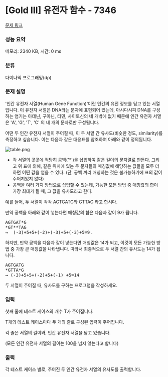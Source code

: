 # [Gold III] 유전자 함수 - 7346 

[문제 링크](https://www.acmicpc.net/problem/7346) 

### 성능 요약

메모리: 2340 KB, 시간: 0 ms

### 분류

다이나믹 프로그래밍(dp)

### 문제 설명

<p>'인간 유전자 서열(Human Gene Function)'이란 인간의 유전 정보를 담고 있는 서열입니다. 이 유전자 서열은 DNA라는 분자에 표현되어 있는데, 아시다시피 DNA를 구성하는 염기는 아데닌, 구아닌, 티민, 사이토신의 네 개밖에 없기 때문에 인간 유전자 서열은 'A', 'G', 'T', 'C' 의 네 개의 문자로만 구성됩니다.</p>

<p>어떤 두 인간 유전자 서열이 주어질 때, 이 두 서열 간 유사도(비슷한 정도, similarity)를 측정하고 싶습니다. 이는 다음과 같은 대응표를 참조하여 아래와 같이 정의됩니다.</p>

<p><img alt="table.png" src="https://upload.acmicpc.net/00e8b63b-2e5d-496f-bab0-31e24b2aea64/-/preview/"></p>

<ul>
	<li>각 서열의 곳곳에 적당히 공백('*')을 삽입하여 같은 길이의 문자열로 만든다. 그리고 위 표에 의해, 같은 위치에 있는 두 문자들의 매칭값에 해당하는 값들을 모두 더하면 어떤 값을 얻을 수 있다. (단, 공백 끼리 매칭하는 것은 불가능하기에 표의 값이 주어져있지 않다)</li>
	<li>공백을 여러 가지 방법으로 삽입할 수 있는데, 가능한 모든 방법 중 매칭값의 합이 가장 최대가 될 때, 그 값을 유사도라고 한다.</li>
</ul>

<p>예를 들어, 두 서열이 각각 AGTGATG와 GTTAG 라고 합시다.</p>

<p>만약 공백을 아래와 같이 넣는다면 매칭값의 합은 다음과 같이 9가 됩니다.</p>

<pre>AGTGAT*G
*GT**TAG
→  (-3)+5+5+(-2)+(-3)+5+(-3)+5=9.</pre>

<p>하지만, 만약 공백을 다음과 같이 넣는다면 매칭값은 14가 되고, 이것이 모든 가능한 방법 중 가장 큰 매칭값을 나타냅니다. 따라서 최종적으로 두 서열 간의 유사도는 14가 됩니다.</p>

<pre>AGTGATG
*GTTA*G
→ (-3)+5+5+(-2)+5+(-1) +5=14</pre>

<p>두 서열이 주어질 때, 유사도를 구하는 프로그램을 작성하세요.</p>

### 입력 

 <p>첫째 줄에 테스트 케이스의 개수 T가 주어집니다.</p>

<p>T개의 테스트 케이스마다 두 개의 줄로 구성된 입력이 주어집니다.</p>

<p>각 줄은 서열의 길이와, 인간 유전자 서열을 담고 있습니다.</p>

<p>(모든 인간 유전자 서열의 길이는 100을 넘지 않는다고 합니다)</p>

### 출력 

 <p>각 테스트 케이스 별로, 주어진 두 인간 유전자 서열의 유사도를 출력합니다.</p>

